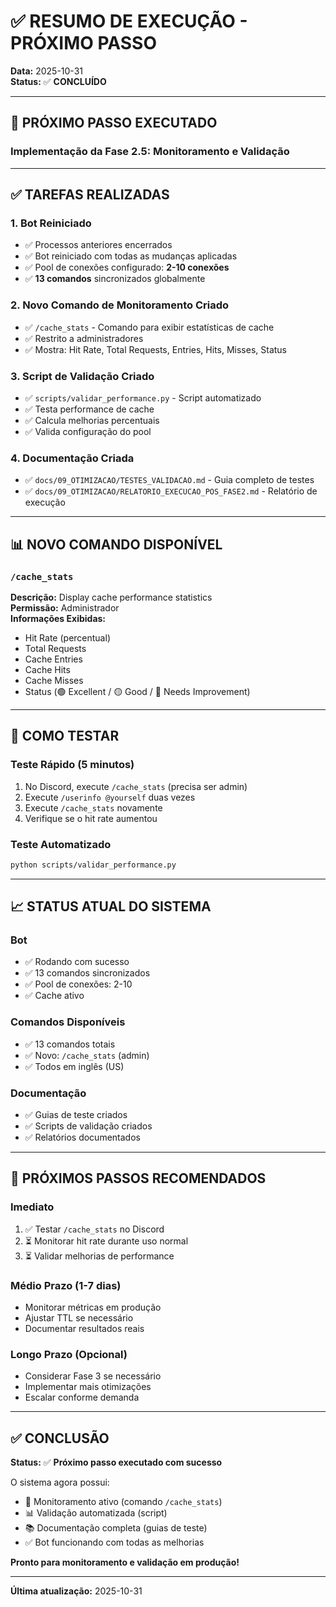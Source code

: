 # ✅ RESUMO DE EXECUÇÃO - PRÓXIMO PASSO

**Data:** 2025-10-31  
**Status:** ✅ **CONCLUÍDO**

---

## 🎯 PRÓXIMO PASSO EXECUTADO

### Implementação da Fase 2.5: Monitoramento e Validação

---

## ✅ TAREFAS REALIZADAS

### 1. Bot Reiniciado
- ✅ Processos anteriores encerrados
- ✅ Bot reiniciado com todas as mudanças aplicadas
- ✅ Pool de conexões configurado: **2-10 conexões**
- ✅ **13 comandos** sincronizados globalmente

### 2. Novo Comando de Monitoramento Criado
- ✅ `/cache_stats` - Comando para exibir estatísticas de cache
- ✅ Restrito a administradores
- ✅ Mostra: Hit Rate, Total Requests, Entries, Hits, Misses, Status

### 3. Script de Validação Criado
- ✅ `scripts/validar_performance.py` - Script automatizado
- ✅ Testa performance de cache
- ✅ Calcula melhorias percentuais
- ✅ Valida configuração do pool

### 4. Documentação Criada
- ✅ `docs/09_OTIMIZACAO/TESTES_VALIDACAO.md` - Guia completo de testes
- ✅ `docs/09_OTIMIZACAO/RELATORIO_EXECUCAO_POS_FASE2.md` - Relatório de execução

---

## 📊 NOVO COMANDO DISPONÍVEL

### `/cache_stats`
**Descrição:** Display cache performance statistics  
**Permissão:** Administrador  
**Informações Exibidas:**
- Hit Rate (percentual)
- Total Requests
- Cache Entries
- Cache Hits
- Cache Misses
- Status (🟢 Excellent / 🟡 Good / 🔴 Needs Improvement)

---

## 🧪 COMO TESTAR

### Teste Rápido (5 minutos)
1. No Discord, execute `/cache_stats` (precisa ser admin)
2. Execute `/userinfo @yourself` duas vezes
3. Execute `/cache_stats` novamente
4. Verifique se o hit rate aumentou

### Teste Automatizado
```bash
python scripts/validar_performance.py
```

---

## 📈 STATUS ATUAL DO SISTEMA

### Bot
- ✅ Rodando com sucesso
- ✅ 13 comandos sincronizados
- ✅ Pool de conexões: 2-10
- ✅ Cache ativo

### Comandos Disponíveis
- ✅ 13 comandos totais
- ✅ Novo: `/cache_stats` (admin)
- ✅ Todos em inglês (US)

### Documentação
- ✅ Guias de teste criados
- ✅ Scripts de validação criados
- ✅ Relatórios documentados

---

## 🎯 PRÓXIMOS PASSOS RECOMENDADOS

### Imediato
1. ✅ Testar `/cache_stats` no Discord
2. ⏳ Monitorar hit rate durante uso normal
3. ⏳ Validar melhorias de performance

### Médio Prazo (1-7 dias)
- Monitorar métricas em produção
- Ajustar TTL se necessário
- Documentar resultados reais

### Longo Prazo (Opcional)
- Considerar Fase 3 se necessário
- Implementar mais otimizações
- Escalar conforme demanda

---

## ✅ CONCLUSÃO

**Status:** ✅ **Próximo passo executado com sucesso**

O sistema agora possui:
- 🚀 Monitoramento ativo (comando `/cache_stats`)
- 📊 Validação automatizada (script)
- 📚 Documentação completa (guias de teste)
- ✅ Bot funcionando com todas as melhorias

**Pronto para monitoramento e validação em produção!**

---

**Última atualização:** 2025-10-31

